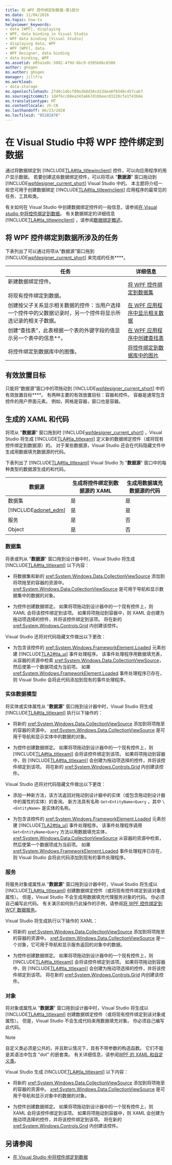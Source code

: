 ```yaml
---
title: 将 WPF 控件绑定到数据-第1部分
ms.date: 11/04/2016
ms.topic: how-to
helpviewer_keywords:
- data [WPF], displaying
- WPF, data binding in Visual Studio
- WPF data binding [Visual Studio]
- displaying data, WPF
- WPF [WPF], data
- WPF Designer, data binding
- data binding, WPF
ms.assetid: e05a1e0c-5082-479d-bbc9-d395b0bc6580
author: ghogen
ms.author: ghogen
manager: jillfra
ms.workload:
- data-storage
ms.openlocfilehash: 27d0c14bcf09a3b0d30cd23dea0f8348c45fcab7
ms.sourcegitcommit: 1d4f6cc80ea343a667d16beec03220cfe1f43b8e
ms.translationtype: MT
ms.contentlocale: zh-CN
ms.lasthandoff: 06/23/2020
ms.locfileid: "85282876"
---
```

# <a name="bind-wpf-controls-to-data-in-visual-studio"></a>在 Visual Studio 中将 WPF 控件绑定到数据

通过将数据绑定到 [!INCLUDE[TLA#tla_titlewinclient](../data-tools/includes/tlasharptla_titlewinclient_md.md)] 控件，可以向应用程序的用户显示数据。 若要创建这些数据绑定控件，可以将项从 "**数据源**" 窗口拖动到 [!INCLUDE[wpfdesigner_current_short](../data-tools/includes/wpfdesigner_current_short_md.md)] Visual Studio 中的。 本主题将介绍一些您可用于创建数据绑定 [!INCLUDE[TLA#tla_titlewinclient](../data-tools/includes/tlasharptla_titlewinclient_md.md)] 应用程序的最常见的任务、工具和类。

有关如何在 Visual Studio 中创建数据绑定控件的一般信息，请参阅[在 Visual studio 中将控件绑定到数据](../data-tools/bind-controls-to-data-in-visual-studio.md)。 有关数据绑定的详细信息 [!INCLUDE[TLA#tla_titlewinclient](../data-tools/includes/tlasharptla_titlewinclient_md.md)] ，请参阅[数据绑定概述](/dotnet/desktop-wpf/data/data-binding-overview)。

## <a name="tasks-involved-in-binding-wpf-controls-to-data"></a>将 WPF 控件绑定到数据所涉及的任务

下表列出了可以通过将项从“数据源”窗口拖到 [!INCLUDE[wpfdesigner_current_short](../data-tools/includes/wpfdesigner_current_short_md.md)] 来完成的任务****。

|任务|详细信息|
|----------| - |
|新建数据绑定控件。<br /><br /> 将现有控件绑定到数据。|[将 WPF 控件绑定到数据集](../data-tools/bind-wpf-controls-to-a-dataset.md)|
|创建按父子关系显示相关数据的控件：当用户选择一个控件中的父数据记录时，另一个控件将显示所选记录的相关子数据。|[在 WPF 应用程序中显示相关数据](../data-tools/display-related-data-in-wpf-applications.md)|
|创建“查找表”，此表根据一个表的外键字段的值显示另一个表中的信息**。|[在 WPF 应用程序中创建查找表](../data-tools/create-lookup-tables-in-wpf-applications.md)|
|将控件绑定到数据库中的图像。|[将控件绑定到数据库中的图片](../data-tools/bind-controls-to-pictures-from-a-database.md)|

## <a name="valid-drop-targets"></a>有效放置目标

只能将“数据源”窗口中的项拖动到 [!INCLUDE[wpfdesigner_current_short](../data-tools/includes/wpfdesigner_current_short_md.md)] 中的有效放置目标****。 有两种主要的有效放置目标：容器和控件。 容器是通常包含控件的用户界面元素。 例如，网格是容器，窗口也是容器。

## <a name="generated-xaml-and-code"></a>生成的 XAML 和代码

将项从 "**数据源**" 窗口拖到时 [!INCLUDE[wpfdesigner_current_short](../data-tools/includes/wpfdesigner_current_short_md.md)] ，Visual Studio 将生成 [!INCLUDE[TLA#tla_titlexaml](../data-tools/includes/tlasharptla_titlexaml_md.md)] 定义新的数据绑定控件（或将现有控件绑定到数据源）的。 对于某些数据源，Visual Studio 还会在代码隐藏文件中生成用数据填充数据源的代码。

下表列出了 [!INCLUDE[TLA#tla_titlexaml](../data-tools/includes/tlasharptla_titlexaml_md.md)] Visual Studio 为 "**数据源**" 窗口中的每种类型的数据源生成的和代码。

| 数据源 | 生成将控件绑定到数据源的 XAML | 生成用数据填充数据源的代码 |
| - | - | - |
| 数据集 | 是 | 是 |
| [!INCLUDE[adonet_edm](../data-tools/includes/adonet_edm_md.md)] | 是 | 是 |
| 服务 | 是 | 否 |
| Object | 是 | 否 |

### <a name="datasets"></a>数据集

将表或列从 "**数据源**" 窗口拖到设计器中时，Visual Studio 将生成 [!INCLUDE[TLA#tla_titlexaml](../data-tools/includes/tlasharptla_titlexaml_md.md)] 以下内容：

- 将数据集和新的 <xref:System.Windows.Data.CollectionViewSource> 添加到将项拖至的容器的资源中。 <xref:System.Windows.Data.CollectionViewSource> 是可用于导航和显示数据集中的数据的对象。

- 为控件创建数据绑定。 如果将项拖动到设计器中的一个现有控件上，则 XAML 会将该控件绑定到该项。 如果将项拖动到容器中，则 XAML 会创建为拖动项选择的控件，并将该控件绑定到该项。 将在新的 <xref:System.Windows.Controls.Grid> 内创建该控件。

Visual Studio 还将对代码隐藏文件做出以下更改：

- 为包含该控件的 <xref:System.Windows.FrameworkElement.Loaded> 元素创建 [!INCLUDE[TLA2#tla_ui](../data-tools/includes/tla2sharptla_ui_md.md)] 事件处理程序。 该事件处理程序用数据填充表，从容器的资源中检索 <xref:System.Windows.Data.CollectionViewSource>，然后使第一个数据项成为当前项。 如果 <xref:System.Windows.FrameworkElement.Loaded> 事件处理程序已存在，则 Visual Studio 会将此代码添加到现有的事件处理程序。

### <a name="entity-data-models"></a>实体数据模型

将实体或实体属性从 "**数据源**" 窗口拖到设计器中时，Visual Studio 将生成 [!INCLUDE[TLA#tla_titlexaml](../data-tools/includes/tlasharptla_titlexaml_md.md)] 执行以下操作的：

- 将新的 <xref:System.Windows.Data.CollectionViewSource> 添加到将项拖至的容器的资源中。 <xref:System.Windows.Data.CollectionViewSource> 是可用于导航和显示实体中的数据的对象。

- 为控件创建数据绑定。 如果将项拖动到设计器中的一个现有控件上，则 [!INCLUDE[TLA#tla_titlexaml](../data-tools/includes/tlasharptla_titlexaml_md.md)] 会将该控件绑定到该项。 如果将项拖动到容器中，则 [!INCLUDE[TLA#tla_titlexaml](../data-tools/includes/tlasharptla_titlexaml_md.md)] 会创建为拖动项选择的控件，并将该控件绑定到该项。 将在新的 <xref:System.Windows.Controls.Grid> 内创建该控件。

Visual Studio 还将对代码隐藏文件做出以下更改：

- 添加一种新方法，该方法返回对拖动到设计器中的实体（或包含拖动到设计器中的属性的实体）的查询。 新方法具有名称 `Get<EntityName>Query` ，其中 `\<EntityName>` 是实体的名称。

- 为包含该控件的 <xref:System.Windows.FrameworkElement.Loaded> 元素创建 [!INCLUDE[TLA2#tla_ui](../data-tools/includes/tla2sharptla_ui_md.md)] 事件处理程序。 该事件处理程序调用 `Get<EntityName>Query` 方法以用数据填充实体， <xref:System.Windows.Data.CollectionViewSource> 从容器的资源中检索，然后使第一个数据项成为当前项。 如果 <xref:System.Windows.FrameworkElement.Loaded> 事件处理程序已存在，则 Visual Studio 会将此代码添加到现有的事件处理程序。

### <a name="services"></a>服务

将服务对象或属性从 "**数据源**" 窗口拖到设计器中时，Visual Studio 将生成以 [!INCLUDE[TLA#tla_titlexaml](../data-tools/includes/tlasharptla_titlexaml_md.md)] 创建数据绑定控件（或将现有控件绑定到该对象或属性）。 但是，Visual Studio 不会生成用数据填充代理服务对象的代码。 你必须自己编写此代码。 有关演示如何执行此操作的示例，请参阅[将 WPF 控件绑定到 WCF 数据服务](../data-tools/bind-wpf-controls-to-a-wcf-data-service.md)。

Visual Studio 将生成执行以下操作的 XAML：

- 将新的 <xref:System.Windows.Data.CollectionViewSource> 添加到将项拖至的容器的资源中。 <xref:System.Windows.Data.CollectionViewSource> 是一个对象，它可用于导航和显示服务返回的对象中的数据。

- 为控件创建数据绑定。 如果将项拖动到设计器中的一个现有控件上，则 [!INCLUDE[TLA#tla_titlexaml](../data-tools/includes/tlasharptla_titlexaml_md.md)] 会将该控件绑定到该项。 如果将项拖动到容器中，则 [!INCLUDE[TLA#tla_titlexaml](../data-tools/includes/tlasharptla_titlexaml_md.md)] 会创建为拖动项选择的控件，并将该控件绑定到该项。 将在新的 <xref:System.Windows.Controls.Grid> 内创建该控件。

### <a name="objects"></a>对象

将对象或属性从 "**数据源**" 窗口拖到设计器中时，Visual Studio 将生成以 [!INCLUDE[TLA#tla_titlexaml](../data-tools/includes/tlasharptla_titlexaml_md.md)] 创建数据绑定控件（或将现有控件绑定到该对象或属性）。 但是，Visual Studio 不会生成代码来用数据填充对象。 你必须自己编写此代码。

> [!NOTE]
> 自定义类必须是公共的，并且默认情况下，具有不带参数的构造函数。 它们不能是其语法中包含 "dot" 的嵌套类。 有关详细信息，请参阅[WPF 的 XAML 和自定义类](/dotnet/framework/wpf/advanced/xaml-and-custom-classes-for-wpf)。

Visual Studio 生成 [!INCLUDE[TLA#tla_titlexaml](../data-tools/includes/tlasharptla_titlexaml_md.md)] 以下内容：

- 将新的 <xref:System.Windows.Data.CollectionViewSource> 添加到将项拖至的容器的资源中。 <xref:System.Windows.Data.CollectionViewSource> 是可用于导航和显示对象中的数据的对象。

- 为控件创建数据绑定。 如果将项拖动到设计器中的一个现有控件上，则 XAML 会将该控件绑定到该项。 如果将项拖动到容器中，则 XAML 会创建为拖动项选择的控件，并将该控件绑定到该项。 将在新的 <xref:System.Windows.Controls.Grid> 内创建该控件。

## <a name="see-also"></a>另请参阅

- [在 Visual Studio 中将控件绑定到数据](../data-tools/bind-controls-to-data-in-visual-studio.md)
